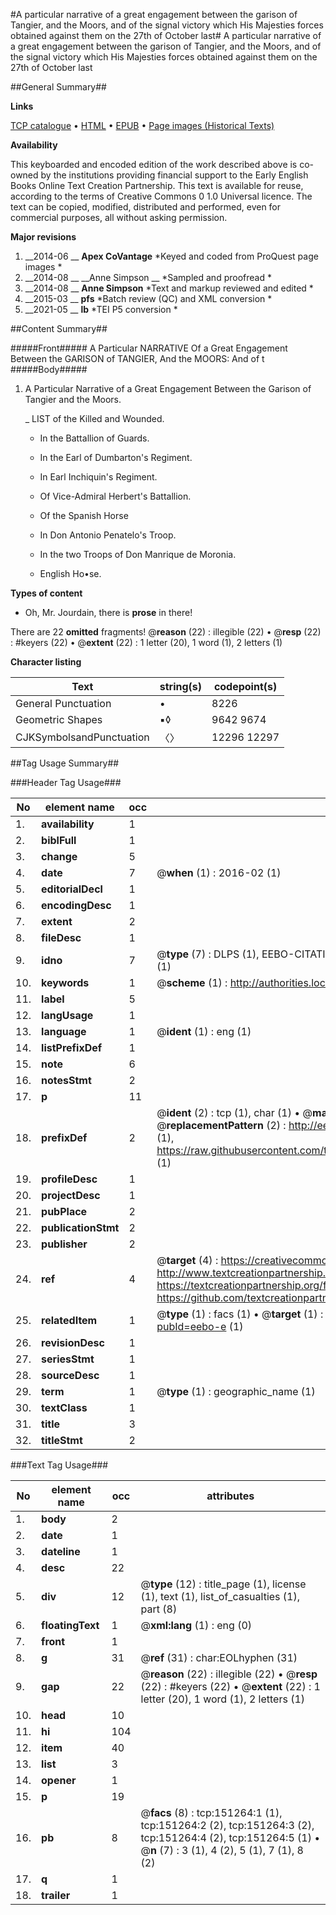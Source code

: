 #A particular narrative of a great engagement between the garison of Tangier, and the Moors, and of the signal victory which His Majesties forces obtained against them on the 27th of October last#
A particular narrative of a great engagement between the garison of Tangier, and the Moors, and of the signal victory which His Majesties forces obtained against them on the 27th of October last

##General Summary##

**Links**

[TCP catalogue](http://www.ota.ox.ac.uk/tcp/)  • 
[HTML](http://tei.it.ox.ac.uk/tcp/Texts-HTML/free/A91/A91495.html)  • 
[EPUB](http://tei.it.ox.ac.uk/tcp/Texts-EPUB/free/A91/A91495.epub) • 
[Page images (Historical Texts)](https://historicaltexts.jisc.ac.uk/eebo-42476212e)

**Availability**

This keyboarded and encoded edition of the work described above is co-owned by the
    institutions providing financial support to the Early English Books Online Text Creation
    Partnership. This text is available for reuse, according to the terms of  Creative Commons 0 1.0 Universal
    licence. The text can be copied, modified, distributed and performed, even for commercial
    purposes, all without asking permission.

**Major revisions**

1. __2014-06 __ __Apex CoVantage__ *Keyed and coded from ProQuest page images *
1. __2014-08 __ __Anne Simpson __ *Sampled and proofread *
1. __2014-08 __ __Anne Simpson__ *Text and markup reviewed and edited *
1. __2015-03 __ __pfs__ *Batch review (QC) and XML conversion *
1. __2021-05 __ __lb__ *TEI P5 conversion *

##Content Summary##

#####Front#####
A Particular NARRATIVE Of a Great Engagement Between the GARISON of TANGIER, And the MOORS: And of t
#####Body#####

1. A Particular Narrative of a Great Engagement Between the Garison of Tangier and the Moors.

    _ LIST of the Killed and Wounded.

      * In the Battallion of Guards.

      * In the Earl of Dumbarton's Regiment.

      * In Earl Inchiquin's Regiment.

      * Of Vice-Admiral Herbert's Battallion.

      * Of the Spanish Horse

      * In Don Antonio Penatelo's Troop.

      * In the two Troops of Don Manrique de Moronia.

      * English Ho•se.

**Types of content**

  * Oh, Mr. Jourdain, there is **prose** in there!

There are 22 **omitted** fragments! 
 @__reason__ (22) : illegible (22)  •  @__resp__ (22) : #keyers (22)  •  @__extent__ (22) : 1 letter (20), 1 word (1), 2 letters (1)

**Character listing**


|Text|string(s)|codepoint(s)|
|---|---|---|
|General Punctuation|•|8226|
|Geometric Shapes|▪◊|9642 9674|
|CJKSymbolsandPunctuation|〈〉|12296 12297|

##Tag Usage Summary##

###Header Tag Usage###

|No|element name|occ|attributes|
|---|---|---|---|
|1.|__availability__|1||
|2.|__biblFull__|1||
|3.|__change__|5||
|4.|__date__|7| @__when__ (1) : 2016-02 (1)|
|5.|__editorialDecl__|1||
|6.|__encodingDesc__|1||
|7.|__extent__|2||
|8.|__fileDesc__|1||
|9.|__idno__|7| @__type__ (7) : DLPS (1), EEBO-CITATION (1), VID (1), EEBO-PROQUEST (1), STC (2), OCLC (1)|
|10.|__keywords__|1| @__scheme__ (1) : http://authorities.loc.gov/ (1)|
|11.|__label__|5||
|12.|__langUsage__|1||
|13.|__language__|1| @__ident__ (1) : eng (1)|
|14.|__listPrefixDef__|1||
|15.|__note__|6||
|16.|__notesStmt__|2||
|17.|__p__|11||
|18.|__prefixDef__|2| @__ident__ (2) : tcp (1), char (1)  •  @__matchPattern__ (2) : ([0-9\-]+):([0-9IVX]+) (1), (.+) (1)  •  @__replacementPattern__ (2) : http://eebo.chadwyck.com/downloadtiff?vid=$1&page=$2 (1), https://raw.githubusercontent.com/textcreationpartnership/Texts/master/tcpchars.xml#$1 (1)|
|19.|__profileDesc__|1||
|20.|__projectDesc__|1||
|21.|__pubPlace__|2||
|22.|__publicationStmt__|2||
|23.|__publisher__|2||
|24.|__ref__|4| @__target__ (4) : https://creativecommons.org/publicdomain/zero/1.0/ (1), http://www.textcreationpartnership.org/docs/. (1), https://textcreationpartnership.org/faq/#faq05 (1), https://github.com/textcreationpartnership (1)|
|25.|__relatedItem__|1| @__type__ (1) : facs (1)  •  @__target__ (1) : https://data.historicaltexts.jisc.ac.uk/view?pubId=eebo-e (1)|
|26.|__revisionDesc__|1||
|27.|__seriesStmt__|1||
|28.|__sourceDesc__|1||
|29.|__term__|1| @__type__ (1) : geographic_name (1)|
|30.|__textClass__|1||
|31.|__title__|3||
|32.|__titleStmt__|2||


###Text Tag Usage###

|No|element name|occ|attributes|
|---|---|---|---|
|1.|__body__|2||
|2.|__date__|1||
|3.|__dateline__|1||
|4.|__desc__|22||
|5.|__div__|12| @__type__ (12) : title_page (1), license (1), text (1), list_of_casualties (1), part (8)|
|6.|__floatingText__|1| @__xml:lang__ (1) : eng (0)|
|7.|__front__|1||
|8.|__g__|31| @__ref__ (31) : char:EOLhyphen (31)|
|9.|__gap__|22| @__reason__ (22) : illegible (22)  •  @__resp__ (22) : #keyers (22)  •  @__extent__ (22) : 1 letter (20), 1 word (1), 2 letters (1)|
|10.|__head__|10||
|11.|__hi__|104||
|12.|__item__|40||
|13.|__list__|3||
|14.|__opener__|1||
|15.|__p__|19||
|16.|__pb__|8| @__facs__ (8) : tcp:151264:1 (1), tcp:151264:2 (2), tcp:151264:3 (2), tcp:151264:4 (2), tcp:151264:5 (1)  •  @__n__ (7) : 3 (1), 4 (2), 5 (1), 7 (1), 8 (2)|
|17.|__q__|1||
|18.|__trailer__|1||
